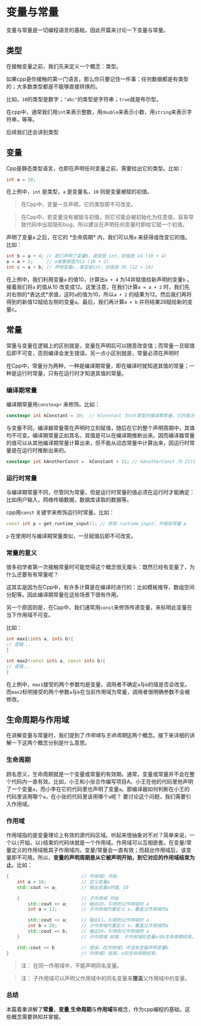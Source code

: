 # 变量与常量

变量与常量是一切编程语言的基础，因此开篇来讨论一下变量与常量。

## 类型
在接触变量之前，我们先来定义一个概念：类型。

如果cpp是你接触的第一门语言，那么你只要记住一件事：任何数据都是有类型的；大多数类型都是不能够直接转换的。 

比如，`10`的类型是数字；`"abc"`的类型是字符串；`true`就是布尔型。

在cpp中，通常我们用`int`来表示整数，用`double`来表示小数，用`string`来表示字符串，等等。

后续我们还会讲到类型

## 变量

Cpp是静态类型语言，也即在声明任何变量之前，需要给出它的类型。比如：

```cpp
int a = 10;
```

在上例中，`int` 是类型，`a` 是变量名，`10` 则是变量被赋的初值。

> 在Cpp中，变量一旦声明，它的类型即不可改变。

> 在Cpp中，若变量没有被赋与初值，则它可能会被初始化为任意值，容易导致代码中出现隐形bug，所以建议在声明任何变量时即给它赋一个初值。

声明了变量`a` 之后，在它的 \*生命周期\* 内，我们可以用`a` 来获得或改变它的值。比如：

```cpp
int b = a + 4; // 我们声明了变量b，类型是 int，初值是 14 (10 + 4)
a = a + 2;     // a被重赋值为12 (10 + 2)
int c = a + b; // 声明变量c，类型是int，初值是 26 (12 + 14)
```

在上例中，我们利用变量`a` 的值10，计算出`a + 4` 为14并赋值给新声明的变量`b` 。接着我们将`a` 的值从10 改变成12。这里注意，在我们计算`a = a + 2` 时，我们先对右侧的\*表达式\*求值，这时`a`的值为10，所以`a + 2` 的结果为12。然后我们再将得到的新值12赋给左侧的变量`a`。最后，我们再计算`a + b` 并将结果26赋给新的变量c。

## 常量

常量与变量在逻辑上的区别就是，变量在声明后可以随意改变值；而常量一旦赋值后即不可变，否则编译会发生错误。另一点小区别就是，常量必须在声明时

在Cpp中，常量分为两种，一种是编译期常量，即在编译时就知道其值的常量；一种是运行时常量，只有在运行时才知道其值的常量。

### 编译期常量

编译期常量用`constexpr` 来修饰。比如：

```cpp
constexpr int kConstant = 10;  // kConstant 为int类型的编译期常量，它的值为10
```

与变量不同，编译器常量需在声明时立刻赋值，随后在它的整个声明周期中，其值均不可变。编译期常量正如其名，其值是可以在编译期推断出来。因而编译器常量的值可以从其他编译期常量计算出来，但不能从动态常量中计算出来，因运行时常量是在运行时推断出来的。

```cpp
constexpr int kAnotherConst =  kConstant + 11; // kAnotherConst 为 21(10 + 11) 
```



### 运行时常量

与编译期常量不同，尽管同为常量，但是运行时常量的值必须在运行时才能确定：比如用户输入，网络传输数据，数据库读取的数据等。

cpp用`const` 关键字来修饰运行时常量。比如：

```cpp
const int p = get_runtime_input(); // 获取 runtime_input，并赋给常量 p
```

`p` 在使用时与编译期常量类似，一旦赋值后即不可改变。

### 常量的意义

很多初学者第一次接触常量时可能觉得这个概念很无厘头：既然已经有变量了，为什么还要有有常量呢？

这其实是因为在Cpp中，有许多计算是在编译时进行的：比如模板推导，数组空间分配等。因此编译期常量在这些场景下很有作用。

另一个原因则是，在Cpp中，我们通常用`const`来修饰传递变量，来标明此变量在当下作用域不可变。

比如：
```cpp
int max1(int& a, int& b){
// 逻辑...
}

int max2(const int& a, const int& b){
// 逻辑...
}
```
在上例中，`max1`接受的两个参数均是变量，调用者不确定`a`与`b`的值是否会改变。而`max2`标明接受的两个参数`a`与`b`在当前作用域为常量，调用者很明确参数不会被修改。

## 生命周期与作用域

在讲解变量与常量时，我们提到了*作用域*与*生命周期*这两个概念。接下来详细的讲解一下这两个概念分别是什么意思。

### 生命周期

顾名思义，生命周期就是一个变量或常量的有效期。通常，变量或常量并不会在整个代码内一直有效。比如，小王和小张合作编写项目A。小王在他的代码里他声明了一个变量`a`，而小李在它的代码里也声明了变量`a`。那编译器如何判断在小王的代码里该用哪个`a`，在小张的代码里该用哪个`a`呢？ 要讨论这个问题，我们需要引入作用域。

### 作用域

作用域指的是变量理论上有效的源代码区域。听起来很抽象对不对？简单来说，一个以`{`开始，以`}`结束的代码块就是一个作用域。作用域可以互相嵌套。在变量/常量定义的作用域极其子作用域内，变量/常量会一直有效；而超出作用域后，该变量即不可用。所以，**变量的声明周期是从它被声明开始，到它对应的作用域结束为止**。比如：

```cpp
{                           // 作用域1 开始
    int a = 10;             // 定义变量a
    std::cout << a;         // 输出变量a的值，10

    {                       // 子作用域 开始
        std::cout << a;     // 输出10，引用到父作用域的 a
        int a = 11;         // 子作用域内重定义 a，覆盖父作用域的a

        std::cout << a;     // 输出11，引用到父作用域的 a
        int b = 20;         // 子作用域内重定义 a，覆盖父作用域的a
        std::cout << b;     // 输出20，引用到父作用域的 a
    }                       // 子作用域 结束. 子作用域的变量a与b生命周期结束。

    std::cout << b          // 错误，在作用域1 中没有变量声明变量b
}                           // 作用域1 结束，a的生命周期结束。
```
> 注： 在同一作用域中，不能声明同名变量。

> 注： 子作用域可以声明父作用域中的同名变量来**覆盖**父作用域中的变量。

### 总结

本篇着重讲解了**常量**，**变量**,**生命周期**与**作用域**等概念，作为cpp编程的基础，这些概念需要熟知并掌握。